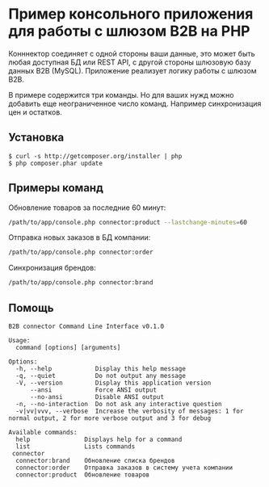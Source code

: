# Пример консольного приложения для работы с шлюзом B2B на PHP

Конннектор соединяет с одной стороны ваши данные, это может быть любая доступная БД или REST API, с другой стороны шлюзовую базу данных B2B (MySQL).
Приложение реализует логику работы с шлюзом B2B.

В примере содержится три команды. Но для ваших нужд можно добавить еще неограниченное число команд. Например синхронизация цен и остатков.

## Установка

    $ curl -s http://getcomposer.org/installer | php
    $ php composer.phar update

## Примеры команд

Обновление товаров за последние 60 минут:
```bash
/path/to/app/console.php connector:product --lastchange-minutes=60
```

Отправка новых заказов в БД компании:
```bash
/path/to/app/console.php connector:order
```

Синхронизация брендов:
```bash
/path/to/app/console.php connector:brand
```

## Помощь

```
B2B connector Command Line Interface v0.1.0

Usage:
  command [options] [arguments]

Options:
  -h, --help            Display this help message
  -q, --quiet           Do not output any message
  -V, --version         Display this application version
      --ansi            Force ANSI output
      --no-ansi         Disable ANSI output
  -n, --no-interaction  Do not ask any interactive question
  -v|vv|vvv, --verbose  Increase the verbosity of messages: 1 for normal output, 2 for more verbose output and 3 for debug

Available commands:
  help               Displays help for a command
  list               Lists commands
 connector
  connector:brand    Обновление списка брендов
  connector:order    Отправка заказов в систему учета компании
  connector:product  Обновление товаров
```